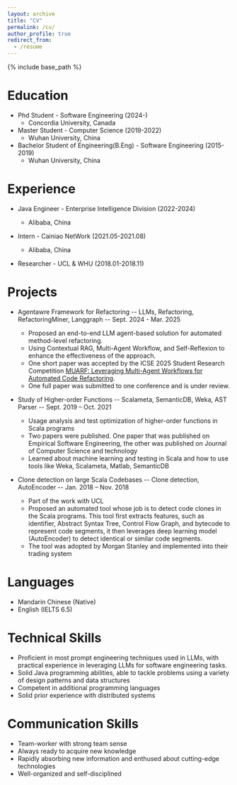 ```yaml
---
layout: archive
title: "CV"
permalink: /cv/
author_profile: true
redirect_from:
  - /resume
---
```

{% include base_path %}

Education
=========
* Phd Student - Software Engineering (2024-)
  * Concordia University, Canada
* Master Student - Computer Science (2019-2022)
  * Wuhan University, China
* Bachelor Student of Engineering(B.Eng) - Software Engineering  (2015-2019)
  * Wuhan University, China


Experience
=========

* Java Engineer - Enterprise Intelligence Division (2022-2024)
  * Alibaba, China

* Intern - Cainiao NetWork (2021.05-2021.08)
  * Alibaba, China

* Researcher - UCL & WHU (2018.01-2018.11)

Projects
=========

* Agentawre Framework for Refactoring -- LLMs, Refactoring, RefactoringMiner, Langgraph -- Sept. 2024 - Mar. 2025
  * Proposed an end-to-end LLM agent-based solution for automated method-level refactoring. 
  * Using Contextual RAG, Multi-Agent Workflow, and Self-Reflexion to enhance the effectiveness of the approach.
  * One short paper was accepted by the ICSE 2025 Student Research Competition [MUARF: Leveraging Multi-Agent Workflows for Automated Code Refactoring](https://conf.researchr.org/details/icse-2025/icse-2025-SRC/14/MUARF-Leveraging-Multi-Agent-Workflows-for-Automated-Code-Refactoring).
  * One full paper was submitted to one conference and is under review.

* Study of Higher-order Functions -- Scalameta, SemanticDB, Weka, AST Parser   --  Sept. 2019 – Oct. 2021
  * Usage analysis and test optimization of higher-order functions in Scala programs
  * Two papers were published. One paper that was published on Empirical Software Engineering, the other was published on Journal of Computer Science and technology
  * Learned about machine learning and testing in Scala and how to use tools like Weka, Scalameta, Matlab, SemanticDB

* Clone detection on large Scala Codebases -- Clone detection, AutoEncoder   --    Jan. 2018 – Nov. 2018
  * Part of the work with UCL
  * Proposed an automated tool whose job is to detect code clones in the Scala programs. This tool first extracts features, such as identifier, Abstract Syntax Tree, Control Flow Graph, and bytecode to represent code segments, it then leverages deep learning model (AutoEncoder) to detect identical or similar code segments.
  * The tool was adopted by Morgan Stanley and implemented into their trading system


Languages
=========

* Mandarin Chinese (Native)
* English (IELTS 6.5)


Technical Skills
=========
* Proficient in most prompt engineering techniques used in LLMs, with practical experience in leveraging LLMs for software engineering tasks.
* Solid Java programming abilities, able to tackle problems using a variety of design patterns and data structures
* Competent in additional programming languages
* Solid prior experience with distributed systems

Communication Skills
=========

* Team-worker with strong team sense
* Always ready to acquire new knowledge
* Rapidly absorbing new information and enthused about cutting-edge technologies
* Well-organized and self-disciplined